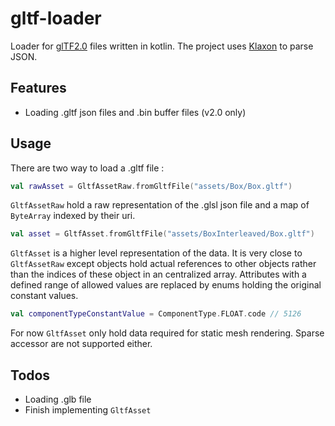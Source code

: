 # gltf-loader

Loader for [glTF2.0](https://github.com/KhronosGroup/glTF) files written in kotlin. 
The project uses [Klaxon](https://github.com/cbeust/klaxon) to parse JSON.


## Features

* Loading .gltf json files and .bin buffer files (v2.0 only)

## Usage

There are two way to load a .gltf file :

```kotlin
val rawAsset = GltfAssetRaw.fromGltfFile("assets/Box/Box.gltf")
```

`GltfAssetRaw` hold a raw representation of the .glsl json file and a map of `ByteArray` indexed by their uri.

```kotlin
val asset = GltfAsset.fromGltfFile("assets/BoxInterleaved/Box.gltf")
```

`GltfAsset` is a higher level representation of the data. It is very close to `GltfAssetRaw` except objects 
hold actual references to other objects rather than the indices of these object in an centralized array.
Attributes with a defined range of allowed values are replaced by enums holding the original constant values.

```kotlin
val componentTypeConstantValue = ComponentType.FLOAT.code // 5126 
```

For now `GltfAsset` only hold data required for static mesh rendering. Sparse accessor are not supported either.   

## Todos

* Loading .glb file
* Finish implementing `GltfAsset`

